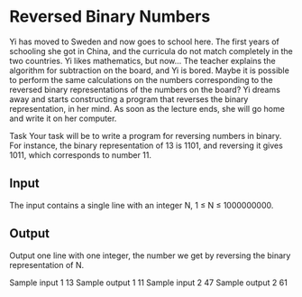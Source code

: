 # Reversed Binary Numbers
Yi has moved to Sweden and now goes to school here. The first years of schooling she got in China, and the curricula do not match completely in the two countries. Yi likes mathematics, but now… The teacher explains the algorithm for subtraction on the board, and Yi is bored. Maybe it is possible to perform the same calculations on the numbers corresponding to the reversed binary representations of the numbers on the board? Yi dreams away and starts constructing a program that reverses the binary representation, in her mind. As soon as the lecture ends, she will go home and write it on her computer.

Task
Your task will be to write a program for reversing numbers in binary. For instance, the binary representation of 13 is 1101, and reversing it gives 1011, which corresponds to number 11.

## Input
The input contains a single line with an integer N, 1 ≤ N ≤ 1000000000.

## Output
Output one line with one integer, the number we get by reversing the binary representation of N.

Sample input 1
13
Sample output 1
11
Sample input 2
47
Sample output 2
61